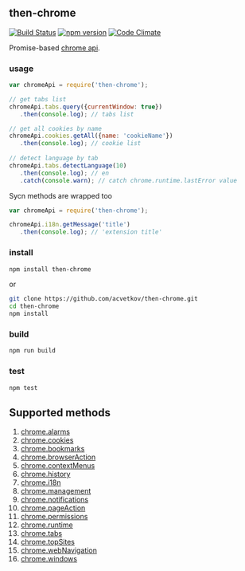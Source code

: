 ## then-chrome

[![Build Status](https://travis-ci.org/acvetkov/then-chrome.svg?branch=master)](https://travis-ci.org/acvetkov/then-chrome)
[![npm version](https://badge.fury.io/js/then-chrome.svg)](https://www.npmjs.com/package/then-chrome)
[![Code Climate](https://codeclimate.com/github/acvetkov/then-chrome/badges/gpa.svg)](https://codeclimate.com/github/acvetkov/then-chrome)

Promise-based [chrome api](https://developer.chrome.com/extensions/api_index#stable_apis).

### usage

```js
var chromeApi = require('then-chrome');

// get tabs list
chromeApi.tabs.query({currentWindow: true})
   .then(console.log); // tabs list

// get all cookies by name   
chromeApi.cookies.getAll({name: 'cookieName'})
   .then(console.log); // cookie list
   
// detect language by tab
chromeApi.tabs.detectLanguage(10)
   .then(console.log); // en
   .catch(console.warn); // catch chrome.runtime.lastError value
```

Sycn methods are wrapped too

```js
var chromeApi = require('then-chrome');

chromeApi.i18n.getMessage('title')
   .then(console.log); // 'extension title'
```

### install

```bash
npm install then-chrome
```

or

```bash
git clone https://github.com/acvetkov/then-chrome.git
cd then-chrome
npm install
```

### build

```bash
npm run build
```

### test

```bash
npm test
```

## Supported methods

1. [chrome.alarms](https://developer.chrome.com/extensions/alarms)
2. [chrome.cookies](https://developer.chrome.com/extensions/cookies)
3. [chrome.bookmarks](https://developer.chrome.com/extensions/bookmarks)
4. [chrome.browserAction](https://developer.chrome.com/extensions/browserAction)
5. [chrome.contextMenus](https://developer.chrome.com/extensions/contextMenus)
6. [chrome.history](https://developer.chrome.com/extensions/history)
7. [chrome.i18n](https://developer.chrome.com/extensions/i18n)
8. [chrome.management](https://developer.chrome.com/extensions/management)
9. [chrome.notifications](https://developer.chrome.com/extensions/notifications)
10. [chrome.pageAction](https://developer.chrome.com/extensions/pageAction)
11. [chrome.permissions](https://developer.chrome.com/extensions/permissions)
12. [chrome.runtime](https://developer.chrome.com/extensions/runtime)
13. [chrome.tabs](https://developer.chrome.com/extensions/tabs)
14. [chrome.topSites](https://developer.chrome.com/extensions/topSites)
15. [chrome.webNavigation](https://developer.chrome.com/extensions/webNavigation)
16. [chrome.windows](https://developer.chrome.com/extensions/windows)

